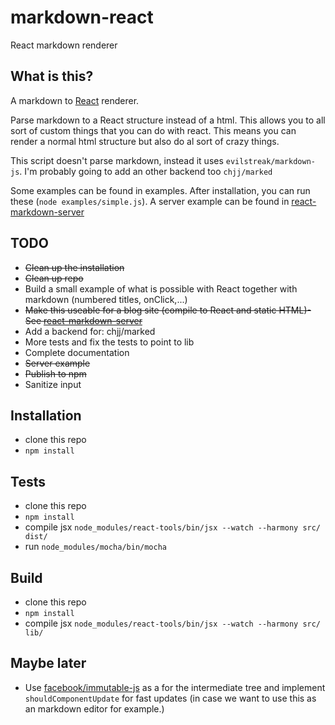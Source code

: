 markdown-react
==============

React markdown renderer

What is this?
-------------

A markdown to [React](http://facebook.github.io/react/) renderer.


Parse markdown to a React structure instead of a html. This allows you to all sort of custom things that you can do with react.
This means you can render a normal html structure but also do al sort of crazy things.

This script doesn't parse markdown, instead it uses `evilstreak/markdown-js`. I'm probably going to add an other backend too `chjj/marked`

Some examples can be found in examples. After installation, you can run these (`node examples/simple.js`).
A server example can be found in [react-markdown-server](https://github.com/tcoopman/markdown-react-server)

TODO
----

* ~~Clean up the installation~~
* ~~Clean up repo~~
* Build a small example of what is possible with React together with markdown (numbered titles, onClick,...)
* ~~Make this useable for a blog site (compile to React and static HTML)- See [react-markdown-server](https://github.com/tcoopman/markdown-react-server)~~
* Add a backend for: chjj/marked
* More tests and fix the tests to point to lib
* Complete documentation
* ~~Server example~~
* ~~Publish to npm~~
* Sanitize input

Installation
------------

* clone this repo
* `npm install`

Tests
-----

* clone this repo
* `npm install`
* compile jsx `node_modules/react-tools/bin/jsx --watch --harmony src/ dist/`
* run `node_modules/mocha/bin/mocha`

Build
-----
* clone this repo
* `npm install`
* compile jsx `node_modules/react-tools/bin/jsx --watch --harmony src/ lib/`


Maybe later
-----------

* Use [facebook/immutable-js](https://github.com/facebook/immutable-js) as a for the intermediate tree and implement `shouldComponentUpdate` for fast updates (in case we want to use this as an markdown editor for example.)

